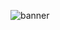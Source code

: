 ![banner](<img src=”https://github.com/Kurivyan/bash/assets/71698599/f22b61df-1b06-4d5f-abc7-443cc7d06147" alt=”my banner”>)

